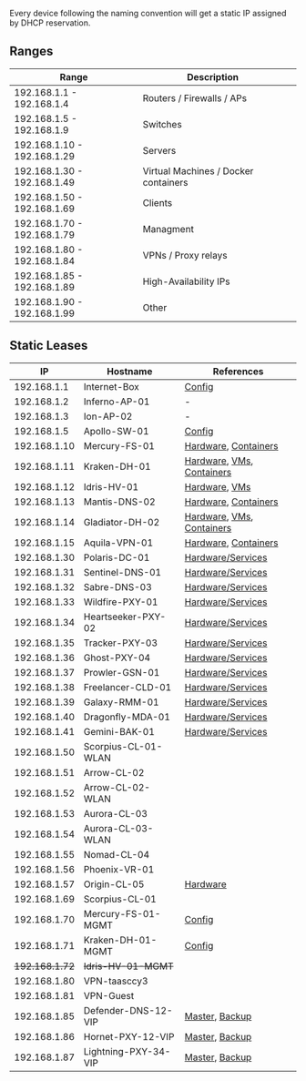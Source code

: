 Every device following the naming convention will get a static IP assigned by DHCP reservation. 
## Ranges

| Range                       | Description                          |     |
| --------------------------- | ------------------------------------ | --- |
| 192.168.1.1 - 192.168.1.4   | Routers / Firewalls / APs            |     |
| 192.168.1.5 - 192.168.1.9   | Switches                             |     |
| 192.168.1.10 - 192.168.1.29 | Servers                              |     |
| 192.168.1.30 - 192.168.1.49 | Virtual Machines / Docker containers |     |
| 192.168.1.50 - 192.168.1.69 | Clients                              |     |
| 192.168.1.70 - 192.168.1.79 | Managment                            |     |
| 192.168.1.80 - 192.168.1.84 | VPNs / Proxy relays                  |     |
| 192.168.1.85 - 192.168.1.89 | High-Availability IPs                |     |
| 192.168.1.90 - 192.168.1.99 | Other                                |     |

## Static Leases

| IP               | Hostname             | References                                                                                                                                    |
| ---------------- | -------------------- | --------------------------------------------------------------------------------------------------------------------------------------------- |
| 192.168.1.1      | Internet-Box         | [Config](http://192.168.1.1)                                                                                                                  |
| 192.168.1.2      | Inferno-AP-01        | -                                                                                                                                             |
| 192.168.1.3      | Ion-AP-02            | -                                                                                                                                             |
| 192.168.1.5      | Apollo-SW-01         | [Config](https://ui.internaldomain1.com)                                                                                                         |
| 192.168.1.10     | Mercury-FS-01        | [Hardware](servers.md#mercury-fs-01), [Containers](apps.md#mercury-fs-01)                                                     |
| 192.168.1.11     | Kraken-DH-01         | [Hardware](servers.md#kraken-dh-01), [VMs](apps.md#kraken-dh-01), [Containers](apps.md#kraken-dh-01-1)          |
| 192.168.1.12     | Idris-HV-01          | [Hardware](servers.md#idris-hv-01), [VMs](apps.md#idris-hv-01)                                                                 |
| 192.168.1.13     | Mantis-DNS-02        | [Hardware](servers.md#mantis-dns-02), [Containers](apps.md#mantis-dns-02)                                                     |
| 192.168.1.14     | Gladiator-DH-02      | [Hardware](servers.md#gladiator-dh-02), [VMs](apps.md#gladiator-dh-02), [Containers](apps.md#gladiator-dh-02-1) |
| 192.168.1.15     | Aquila-VPN-01        | [Hardware](servers.md#aquila-vpn-01), [Containers](apps.md#aquila-vpn-01)                                                     |
| 192.168.1.30     | Polaris-DC-01        | [Hardware/Services](apps.md#polaris-dc-01)                                                                        |
| 192.168.1.31     | Sentinel-DNS-01      | [Hardware/Services](apps.md#sentinel-dns-01)                                                                      |
| 192.168.1.32     | Sabre-DNS-03         | [Hardware/Services](apps.md#sabre-dns-03)                                                                        |
| 192.168.1.33     | Wildfire-PXY-01      | [Hardware/Services](apps.md#wildfire-pxy-01)                                                                     |
| 192.168.1.34     | Heartseeker-PXY-02   | [Hardware/Services](apps.md#heartseeker-pxy-02)                                                               |
| 192.168.1.35     | Tracker-PXY-03       | [Hardware/Services](apps.md#tracker-pxy-03)                                                                      |
| 192.168.1.36     | Ghost-PXY-04         | [Hardware/Services](apps.md#ghost-pxy-04)                                                                     |
| 192.168.1.37     | Prowler-GSN-01       | [Hardware/Services](apps.md#prowler-gsn-01)                                                                       |
| 192.168.1.38     | Freelancer-CLD-01    | [Hardware/Services](apps.md#freelancer-cld-01)                                                                    |
| 192.168.1.39     | Galaxy-RMM-01        | [Hardware/Services](apps.md#galaxy-rmm-01)                                                                        |
| 192.168.1.40     | Dragonfly-MDA-01     | [Hardware/Services](apps.md#dragonfly-mda-01)                                                                     |
| 192.168.1.41     | Gemini-BAK-01        | [Hardware/Services](apps.md#gemini-bak-01)                                                                        |
| 192.168.1.50     | Scorpius-CL-01-WLAN  |                                                                                                                                               |
| 192.168.1.51     | Arrow-CL-02          |                                                                                                                                               |
| 192.168.1.52     | Arrow-CL-02-WLAN     |                                                                                                                                               |
| 192.168.1.53     | Aurora-CL-03         |                                                                                                                                               |
| 192.168.1.54     | Aurora-CL-03-WLAN    |                                                                                                                                               |
| 192.168.1.55     | Nomad-CL-04          |                                                                                                                                               |
| 192.168.1.56     | Phoenix-VR-01        |                                                                                                                                               |
| 192.168.1.57     | Origin-CL-05         | [Hardware](apps.md#origin-cl-05)                                                                                  |
| 192.168.1.69     | Scorpius-CL-01       |                                                                                                                                               |
| 192.168.1.70     | Mercury-FS-01-MGMT   | [Config](http://192.168.1.70)                                                                                                                 |
| 192.168.1.71     | Kraken-DH-01-MGMT    | [Config](http://192.168.1.71)                                                                                                                 |
| ~~192.168.1.72~~ | ~~Idris-HV-01-MGMT~~ |                                                                                                                                               |
| 192.168.1.80     | VPN-taasccy3         |                                                                                                                                               |
| 192.168.1.81     | VPN-Guest            |                                                                                                                                               |
| 192.168.1.85     | Defender-DNS-12-VIP  | [Master](apps.md#sentinel-dns-01), [Backup](apps.md#mantis-dns-02)                                           |
| 192.168.1.86     | Hornet-PXY-12-VIP    | [Master](apps.md#wildfire-pxy-01), [Backup](apps.md#heartseeker-pxy-02)          |
| 192.168.1.87     | Lightning-PXY-34-VIP | [Master](apps.md#tracker-pxy-03), [Backup](apps.md#ghost-pxy-04)                 |

